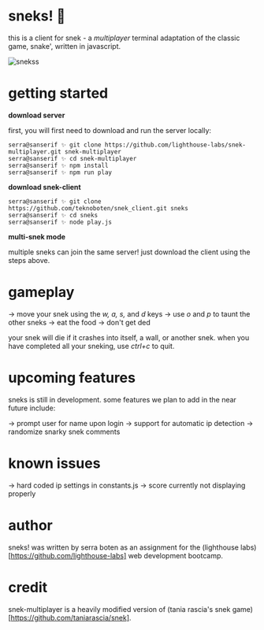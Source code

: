 # sneks! 🐍

this is a client for snek - a *multiplayer* terminal adaptation of the classic game, snake', written in javascript. 


![snekss](https://user-images.githubusercontent.com/7389356/155228807-069d242c-7cb1-4181-b2cc-f676a91f2962.gif)



# getting started

**download server**

first, you will first need to download and run the server locally:

```
serra@sanserif ✨ git clone https://github.com/lighthouse-labs/snek-multiplayer.git snek-multiplayer
serra@sanserif ✨ cd snek-multiplayer
serra@sanserif ✨ npm install
serra@sanserif ✨ npm run play
```

**download snek-client**

``` 
serra@sanserif ✨ git clone https://github.com/teknoboten/snek_client.git sneks
serra@sanserif ✨ cd sneks
serra@sanserif ✨ node play.js
```

**multi-snek mode**

multiple sneks can join the same server! just download the client using the steps above.



# gameplay

  -> move your snek using the *w, a, s,* and *d* keys 
  -> use *o* and *p* to taunt the other sneks 
  -> eat the food
  -> don't get ded

your snek will die if it crashes into itself, a wall, or another snek. when you have completed all your sneking, use *ctrl+c* to quit.



# upcoming features 

sneks is still in development. some features we plan to add in the near future include:

-> prompt user for name upon login
-> support for automatic ip detection
-> randomize snarky snek comments



# known issues 

-> hard coded ip settings in constants.js
-> score currently not displaying properly


# author

sneks! was written by serra boten as an assignment for the (lighthouse labs)[https://github.com/lighthouse-labs] web development bootcamp. 


# credit 

snek-multiplayer is a heavily modified version of (tania rascia's snek game)[https://github.com/taniarascia/snek].
 

<!-- 
https://github.com/lighthouse-labs/snek-multiplayer -->

